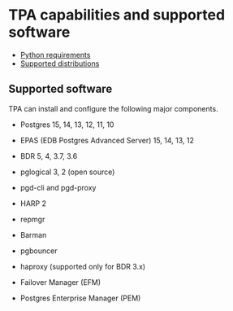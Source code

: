 # TPA capabilities and supported software

* [Python requirements](python.md)
* [Supported distributions](distributions.md)

## Supported software

TPA can install and configure the following major components.

* Postgres 15, 14, 13, 12, 11, 10

* EPAS (EDB Postgres Advanced Server) 15, 14, 13, 12

* BDR 5, 4, 3.7, 3.6

* pglogical 3, 2 (open source)

* pgd-cli and pgd-proxy

* HARP 2

* repmgr

* Barman

* pgbouncer

* haproxy (supported only for BDR 3.x)

* Failover Manager (EFM)

* Postgres Enterprise Manager (PEM)
